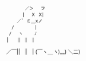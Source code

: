            ／＞　 フ
          | 　X　X| 
        ／` ミ＿xノ 
      /　　　　 |
     /　 ヽ　　 ﾉ
    │　　|　|　|
／￣||　|　|
(￣ヽ＿_ヽ_)__)
＼二)
